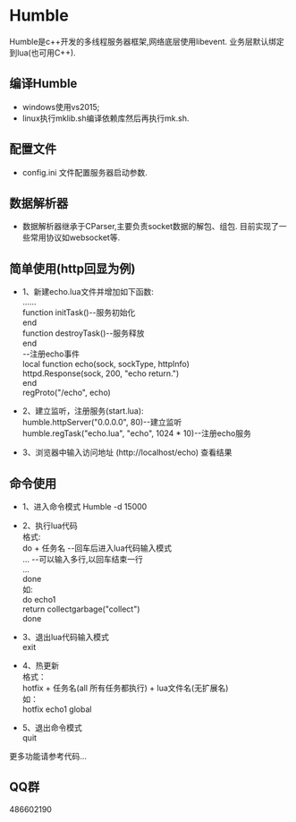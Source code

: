 # Humble

Humble是c++开发的多线程服务器框架,网络底层使用libevent. 业务层默认绑定到lua(也可用C++).      

## 编译Humble     
* windows使用vs2015;      
* linux执行mklib.sh编译依赖库然后再执行mk.sh.  

## 配置文件  
* config.ini 文件配置服务器启动参数.   

## 数据解析器    
* 数据解析器继承于CParser,主要负责socket数据的解包、组包. 目前实现了一些常用协议如websocket等.     

## 简单使用(http回显为例)   
* 1、新建echo.lua文件并增加如下函数:      
......       
function initTask()--服务初始化      
end       
function destroyTask()--服务释放   
end     
--注册echo事件      
local function echo(sock, sockType, httpInfo)      
	httpd.Response(sock, 200, "echo return.")      
end      
regProto("/echo", echo)      

* 2、建立监听，注册服务(start.lua):     
humble.httpServer("0.0.0.0", 80)--建立监听                     
humble.regTask("echo.lua", "echo", 1024 * 10)--注册echo服务      

* 3、浏览器中输入访问地址 (http://localhost/echo) 查看结果         

## 命令使用    
* 1、进入命令模式 Humble -d 15000    
   
* 2、执行lua代码   
格式:       
do + 任务名  --回车后进入lua代码输入模式        
...          --可以输入多行,以回车结束一行     
...    
done   
如:  	
do echo1    
return collectgarbage("collect")    
done     

* 3、退出lua代码输入模式      
exit      

* 4、热更新  
格式：      
hotfix + 任务名(all 所有任务都执行) + lua文件名(无扩展名)   
如：  
hotfix echo1 global     

* 5、退出命令模式       
quit

更多功能请参考代码...    

## QQ群    
486602190    

